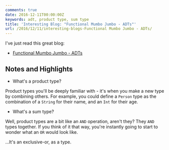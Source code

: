 ```yaml
---
comments: true
date: 2016-12-11T00:00:00Z
keywords: adt, product type, sum type
title: 'Interesting Blog: "Functional Mumbo Jumbo - ADTs"'
url: /2016/12/11/interesting-blogs-Functional Mumbo Jumbo - ADTs/
---
```


I've just read this great blog:

- [Functional Mumbo Jumbo - ADTs](http://blog.jenkster.com/2016/06/functional-mumbo-jumbo-adts.html)

## Notes and Highlights

- What's a product type?

Product types you'll be deeply familiar with - it's when you make a new type by combining others. For example, you could define a `Person` type as the combination of a `String` for their name, and an `Int` for their age. 

- What's a sum type?

Well, product types are a bit like an `AND` operation, aren't they? They `AND` types together. If you think of it that way, you're instantly going to start to wonder what an `OR` would look like.

...It's an exclusive-or, as a type.
